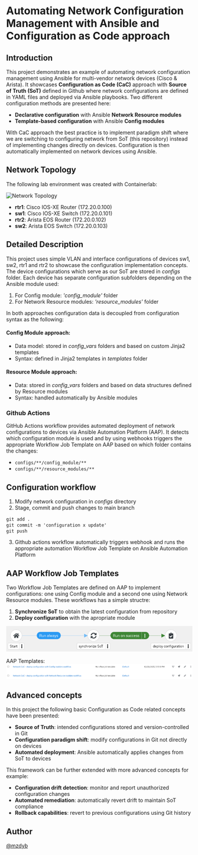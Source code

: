 # Automating Network Configuration Management with Ansible and Configuration as Code approach
## Introduction

This project demonstrates an example of automating network configuration management using Ansible for multi-vendor network devices (Cisco & Arista). 
It showcases **Configuration as Code (CaC)** approach with **Source of Truth (SoT)** defined in Github where network configurations are defined in YAML files and deployed via Ansible playbooks. Two different configuration methods are presented here:

- **Declarative configuration** with Ansible **Network Resource modules**
- **Template-based configuration** with Ansible **Config modules** 

With CaC approach the best practice is to implement paradigm shift where we are switching to configuring network from SoT (this repository) instead of implementing changes directly on devices. Configuration is then automatically implemented on network devices using Ansible.

## Network Topology
The following lab environment was created with Containerlab:

![Network Topology](files/topo.png)  

- **rtr1**: Cisco IOS-XE Router (172.20.0.100)
- **sw1**: Cisco IOS-XE Switch (172.20.0.101) 
- **rtr2**: Arista EOS Router (172.20.0.102)
- **sw2**: Arista EOS Switch (172.20.0.103)

## Detailed Description
This project uses simple VLAN and interface configurations of devices sw1, sw2, rtr1 and rtr2 to showcase the configuration implementation concepts. The device configurations which serve as our SoT are stored in _configs_ folder. Each device has separate configuration subfolders depending on the Ansible module used:
1. For Config module: _'config_module'_ folder
2. For Network Resource modules: _'resource_modules'_ folder

In both approaches configuration data is decoupled from configuration syntax as the following:
#### Config Module approach:
- Data model: stored in _config_vars_ folders and based on custom Jinja2 templates
- Syntax: defined in Jinja2 templates in _templates_ folder

#### Resource Module approach:
- Data: stored in _config_vars_ folders and based on data structures defined by Resource modules
- Syntax: handled automatically by Ansible modules

### Github Actions
GitHub Actions workflow provides automated deployment of network configurations to devices via Ansible Automation Platform (AAP). It detects which configuration module is used and by using webhooks triggers the appropriate Workflow Job Template on AAP based on which folder contains the changes:

- `configs/**/config_module/**`
- `configs/**/resource_modules/**`


## Configuration workflow
1. Modify network configuration in _configs_ directory
2. Stage, commit and push changes to main branch
```
git add .
git commit -m 'configuration x update'
git push
```
3. Github actions workflow automatically triggers webhook and runs the appropriate automation Workflow Job Template on Ansible Automation Platform

## AAP Workflow Job Templates
Two Workflow Job Templates are defined on AAP to implement configurations: one using Config module and a second one using Network Resource modules. These workflows has a simple structre:
1. **Synchronize SoT** to obtain the latest configuration from repository
2. **Deploy configuration** with the apropriate module

![AAP Workflow](files/aap_workflow.png)  

AAP Templates:
![AAP Workflow](files/aap_templates.png) 


## Advanced concepts
In this project the following basic Configuration as Code related concepts have been presented:
- **Source of Truth**: intended configurations stored and version-controlled in Git
- **Configuration paradigm shift**: modify configurations in Git not directly on devices
- **Automated deployment**: Ansible automatically applies changes from SoT to devices


This framework can be further extended with more advanced concepts for example:
- **Configuration drift detection**: monitor and report unauthorized configuration changes
- **Automated remediation**: automatically revert drift to maintain SoT compliance
- **Rollback capabilities**: revert to previous configurations using Git history


## Author
[@mzdyb](https://www.linkedin.com/in/michal-zdyb-9aa4046/)
